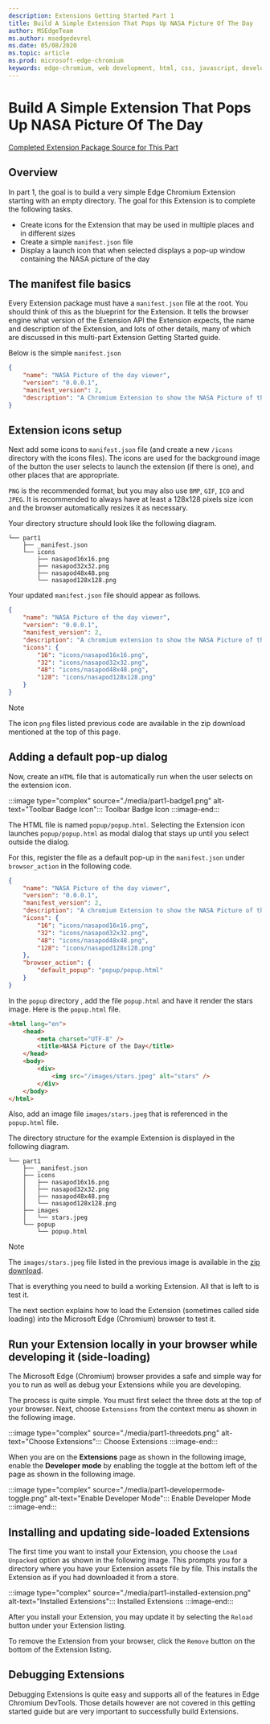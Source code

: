```yaml
---
description: Extensions Getting Started Part 1
title: Build A Simple Extension That Pops Up NASA Picture Of The Day
author: MSEdgeTeam
ms.author: msedgedevrel
ms.date: 05/08/2020
ms.topic: article
ms.prod: microsoft-edge-chromium
keywords: edge-chromium, web development, html, css, javascript, developer, extensions
---
```


# Build A Simple Extension That Pops Up NASA Picture Of The Day  

[Completed Extension Package Source for This Part][ArchiveExtensionGettingStartedPart1]  

## Overview  

In part 1, the goal is to build a very simple Edge Chromium Extension starting with an empty directory.  The goal for this Extension is to complete the following tasks.  

*   Create icons for the Extension that may be used in multiple places and in different sizes  
*   Create a simple `manifest.json` file  
*   Display a launch icon that when selected displays a pop-up window containing the NASA picture of the day  

## The manifest file basics  

Every Extension package must have a `manifest.json` file at the root.  You should think of this as the blueprint for the Extension.  It tells the browser engine what version of the Extension API the Extension expects, the name and description of the Extension, and lots of other details, many of which are discussed in this multi-part Extension Getting Started guide.  

Below is the simple  `manifest.json`  

```json
{
    "name": "NASA Picture of the day viewer",
    "version": "0.0.0.1",
    "manifest_version": 2,
    "description": "A Chromium Extension to show the NASA Picture of the Day."
}
```  

## Extension icons setup  

Next add some icons to `manifest.json` file \(and create a new `/icons` directory with the icons files\).  The icons are used for the background image of the button the user selects to launch the extension \(if there is one\), and other places that are appropriate.  

`PNG` is the recommended format, but you may also use `BMP`, `GIF`, `ICO` and `JPEG`.  It is recommended to always have at least a 128x128 pixels size icon and the browser automatically resizes it as necessary.  

Your directory structure should look like the following diagram.  

<!--  
:::image type="complex" source="./media/part1-heirarchy.png" alt-text="Directory Structure":::
   Directory Structure
:::image-end:::
-->  

<!--![Directory Structure][ImagePart1Heirarchy]  -->  

```shell
└── part1
    ├── _manifest.json
    └── icons
        ├── nasapod16x16.png
        ├── nasapod32x32.png
        ├── nasapod48x48.png
        └── nasapod128x128.png
```  

Your updated `manifest.json` file should appear as follows.  

```json
{
    "name": "NASA Picture of the day viewer",
    "version": "0.0.0.1",
    "manifest_version": 2,
    "description": "A chromium extension to show the NASA Picture of the Day.",
    "icons": {
        "16": "icons/nasapod16x16.png",
        "32": "icons/nasapod32x32.png",
        "48": "icons/nasapod48x48.png",
        "128": "icons/nasapod128x128.png"
    }
}
```  

> [!NOTE]
> The icon `png` files listed previous code are available in the zip download mentioned at the top of this page.  

## Adding a default pop-up dialog  

Now, create an `HTML` file that is automatically run when the user selects on the extension icon.  

:::image type="complex" source="./media/part1-badge1.png" alt-text="Toolbar Badge Icon":::
   Toolbar Badge Icon
:::image-end:::

<!--![Toolbar Badge Icon][ImagePart1Badge1]  -->  

The HTML file is named `popup/popup.html`.  Selecting the Extension icon launches `popup/popup.html` as modal dialog that stays up until you select outside the dialog.  

For this, register the file as a default pop-up in the `manifest.json` under `browser_action` in the following code.  

```json
{
    "name": "NASA Picture of the day viewer",
    "version": "0.0.0.1",
    "manifest_version": 2,
    "description": "A chromium Extension to show the NASA Picture of the Day.",
    "icons": {
        "16": "icons/nasapod16x16.png",
        "32": "icons/nasapod32x32.png",
        "48": "icons/nasapod48x48.png",
        "128": "icons/nasapod128x128.png"
    },
    "browser_action": {
        "default_popup": "popup/popup.html"
    }
}
```  

In the `popup` directory , add the file `popup.html` and have it render the stars image.  Here is the `popup.html` file.  

```html
<html lang="en">
    <head>
        <meta charset="UTF-8" />
        <title>NASA Picture of the Day</title>
    </head>
    <body>
        <div>
            <img src="/images/stars.jpeg" alt="stars" />
        </div>
    </body>
</html>
```  

 Also, add an image file `images/stars.jpeg` that is referenced in the `popup.html` file.  

The directory structure for the example Extension is displayed in the following diagram.  

<!--  
:::image type="complex" source="./media/part1-heirarchy1.png" alt-text="Directory Structure for Extension":::
   Directory Structure for Extension
:::image-end:::
-->  

<!--![Directory Structure for Extension][ImagePart1Heirarchy1]  -->  

```shell
└── part1
    ├── _manifest.json
    ├── icons
    │   ├── nasapod16x16.png
    │   ├── nasapod32x32.png
    │   ├── nasapod48x48.png
    │   └── nasapod128x128.png
    ├── images
    │   └── stars.jpeg
    └── popup
        └── popup.html
```  

> [!NOTE]
> The `images/stars.jpeg` file listed in the previous image is available in the [zip download][ArchiveExtensionGettingStartedPart1].  

That is everything you need to build a working Extension.  All that is left to is test it.  

The next section explains how to load the Extension \(sometimes called side loading\) into the Microsoft Edge \(Chromium\) browser to test it.  

## Run your Extension locally in your browser while developing it \(side-loading\)  

The Microsoft Edge \(Chromium\) browser provides a safe and simple way for you to run as well as debug your Extensions while you are developing.  

The process is quite simple.  You must first select the three dots at the top of your browser.  Next, choose `Extensions` from the context menu as shown in the following image.  

:::image type="complex" source="./media/part1-threedots.png" alt-text="Choose Extensions":::
   Choose Extensions
:::image-end:::

<!--![Choose Extensions][ImagePart1Threedots]  -->  

When you are on the **Extensions** page as shown in the following image, enable the **Developer mode** by enabling the toggle at the bottom left of the page as shown in the following image.  

:::image type="complex" source="./media/part1-developermode-toggle.png" alt-text="Enable Developer Mode":::
   Enable Developer Mode
:::image-end:::

<!--![Enable Developer Mode][ImagePart1DevelopermodeToggle]  -->  

## Installing and updating side-loaded Extensions  

The first time you want to install your Extension, you choose the `Load Unpacked` option as shown in the following image.  This prompts you for a directory where you have your Extension assets file by file.  This installs the Extension as if you had downloaded it from a store.  

:::image type="complex" source="./media/part1-installed-extension.png" alt-text="Installed Extensions":::
   Installed Extensions
:::image-end:::

<!--![Installed Extensions][ImagePart1InstalledExtension]  -->  

After you install your Extension, you may update it by selecting the `Reload` button under your Extension listing.  

To remove the Extension from your browser, click the `Remove` button on the bottom of the Extension listing.  

## Debugging Extensions  

Debugging Extensions is quite easy and supports all of the features in Edge Chromium DevTools.  Those details however are not covered in this getting started guide but are very important to successfully build Extensions.  

<!-- image links -->  

<!--[ImagePart1Heirarchy]: ./media/part1-heirarchy.png "Directory Structure"  -->  
<!--[ImagePart1Badge1]: ./media/part1-badge1.png "Toolbar Badge Icon"  -->  
<!--[ImagePart1Heirarchy1]: ./media/part1-heirarchy1.png "Directory Structure for Extension"  -->  
<!--[ImagePart1Threedots]: ./media/part1-threedots.png "Choose Extensions"  -->  
<!--[ImagePart1DevelopermodeToggle]: ./media/part1-developermode-toggle.png "Enable Developer Mode"  -->  
<!--[ImagePart1InstalledExtension]: ./media/part1-installed-extension.png "Installed Extensions"  -->  

<!-- links -->  

[ArchiveExtensionGettingStartedPart1]: ./extension-source/extension-getting-started-part1.zip "Completed Extension Package Source for This Part | Microsoft Docs"  
